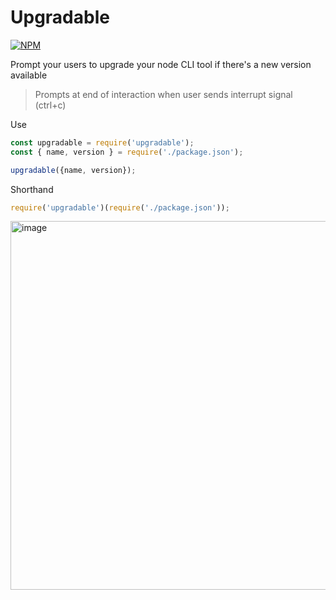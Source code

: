 # Upgradable

[![NPM](https://nodei.co/npm/upgradable.png)](https://nodei.co/npm/upgradable/)

Prompt your users to upgrade your node CLI tool if there's a new version available
> Prompts at end of interaction when user sends interrupt signal (ctrl+c)

Use
```js
const upgradable = require('upgradable');
const { name, version } = require('./package.json');

upgradable({name, version});
```

Shorthand
```js
require('upgradable')(require('./package.json'));
```


<img width="590" alt="image" src="https://user-images.githubusercontent.com/516342/36251069-8125d026-1248-11e8-86c7-8b4307a5774c.png">
